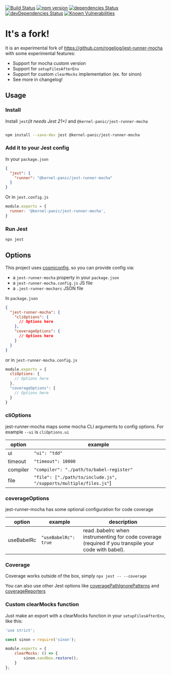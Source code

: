 [![Build Status](https://travis-ci.com/jehy/jest-runner-mocha.svg?branch=master)](https://travis-ci.org/jehy/jest-runner-mocha) [![npm version](https://badge.fury.io/js/%40kernel-panic%2Fjest-runner-mocha.svg)](https://badge.fury.io/js/%40kernel-panic%2Fjest-runner-mocha)
[![dependencies Status](https://david-dm.org/jehy/jest-runner-mocha/status.svg)](https://david-dm.org/jehy/jest-runner-mocha)
[![devDependencies Status](https://david-dm.org/jehy/jest-runner-mocha/dev-status.svg)](https://david-dm.org/jehy/jest-runner-mocha?type=dev)
[![Known Vulnerabilities](https://snyk.io/test/github/jehy/jest-runner-mocha/badge.svg)](https://snyk.io/test/github/jehy/jest-runner-mocha)

# It's a fork!

It is an experimental  fork of https://github.com/rogeliog/jest-runner-mocha with some experimental
features:

* Support for mocha custom version
* Support for `setupFilesAfterEnv`
* Support for custom `clearMocks` implementation (ex. for sinon)
* See more in changelog!

## Usage

### Install

Install `jest`_(it needs Jest 21+)_ and `@kernel-panic/jest-runner-mocha`

```bash

npm install --save-dev jest @kernel-panic/jest-runner-mocha

```

### Add it to your Jest config

In your `package.json`
```json
{
  "jest": {
    "runner": "@kernel-panic/jest-runner-mocha"
  }
}
```

Or in `jest.config.js`
```js
module.exports = {
  runner: '@kernel-panic/jest-runner-mocha',
}
```

### Run Jest
```bash
npx jest
```

## Options

This project uses [cosmiconfig](https://github.com/davidtheclark/cosmiconfig), so you can provide config via:
* a `jest-runner-mocha` property in your `package.json`
* a `jest-runner-mocha.config.js` JS file
* a `.jest-runner-mocharc` JSON file


In `package.json`
```json
{
  "jest-runner-mocha": {
    "cliOptions": {
      // Options here
    },
    "coverageOptions": {
      // Options here
    }
  }
}
```

or in `jest-runner-mocha.config.js`
```js
module.exports = {
  cliOptions: {
    // Options here
  },
  "coverageOptions": {
    // Options here
  }
}
```


### cliOptions

jest-runner-mocha maps some mocha CLI arguments to config options. For example `--ui` is `cliOptions.ui`

|option|example
|-----|-----|
|ui|`"ui": "tdd"`
|timeout|`"timeout": 10000`
|compiler|`"compiler": "./path/to/babel-register"`
|file|`"file": ["./path/to/include.js", "/supports/multiple/files.js"`]

### coverageOptions

jest-runner-mocha has some optional configuration for code coverage

|option|example|description|
|-----|-----|-----|
|useBabelRc|`"useBabelRc": true`|read .babelrc when instrumenting for code coverage (required if you transpile your code with babel).|

### Coverage

Coverage works outside of the box, simply `npx jest -- --coverage`

You can also use other Jest options like [coveragePathIgnorePatterns](http://facebook.github.io/jest/docs/en/configuration.html#coveragepathignorepatterns-array-string) and [coverageReporters](http://facebook.github.io/jest/docs/en/configuration.html#coveragereporters-array-string)

### Custom clearMocks function

Just make an export with a clearMocks function in your `setupFilesAfterEnv`, like this:

```js
'use strict';

const sinon = require('sinon');

module.exports = {
	clearMocks: () => {
		sinon.sandbox.restore();
	}
};

```
